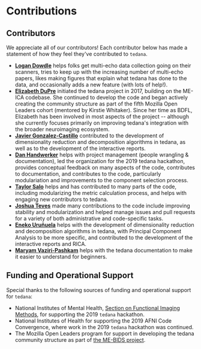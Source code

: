 # Contributions

## Contributors

We appreciate all of our contributors!
Each contributor below has made a statement of how they feel they've contributed to `tedana`.

- [**Logan Dowdle**][logan-dowdle] helps folks get multi-echo data collection going on their scanners, tries to keep up with the increasing number of multi-echo papers, likes making figures that explain what tedana has done to the data, and occasionally adds a new feature (with lots of help!).
- [**Elizabeth DuPre**][elizabeth-dupre] initiated the tedana project in 2017, building on the ME-ICA codebase. She continued to develop the code and began actively creating the community structure as part of the fifth Mozilla Open Leaders cohort (mentored by Kirstie Whitaker). Since her time as BDFL, Elizabeth has been involved in most aspects of the project -- although she currently focuses primarily on improving tedana's integration with the broader neuroimaging ecosystem.
- [**Javier Gonzalez-Castillo**][javier-gonzalez-castillo] contributed to the development of dimensionality reduction and decomposition algorithms in tedana, as well as to the development of the interactive reports.
- [**Dan Handwerker**][dan-handwerker] helps with project management (people wrangling & documentation), led the organization for the 2019 tedana hackathon, provides conceptual feedback on many aspects of the code, contributes to documentation, and contributes to the code, particularly modulariation and improvements to the component selection process.
- [**Taylor Salo**][taylor-salo] helps and has contributed to many parts of the code, including modularizing the metric calculation process, and helps with engaging new contributors to tedana.
- [**Joshua Teves**][joshua-teves] made many contributions to the code include improving stability and modularization and helped manage issues and pull requests for a variety of both administrative and code-specific tasks.
- [**Eneko Uruñuela**][eneko-urunuela] helps with the development of dimensionality reduction and decomposition algorithms in tedana, with Principal Component Analysis to be more specific, and contributed to the development of the interactive reports and RICA.
- [**Maryam Vaziri-Pashkam**][maryam-vaziri-pashkam] helps with the tedana documentation to make it easier to understand for beginners.

## Funding and Operational Support

Special thanks to the following sources of funding and operational support
for `tedana`:

- National Institutes of Mental Health, [Section on Functional Imaging Methods][sfim], for supporting the 2019 `tedana` hackathon.
- National Institutes of Health for supporting the 2019 AFNI Code Convergence, where work in the 2019 `tedana` hackathon was continued.
- The Mozilla Open Leaders program for support in developing the tedana community structure as part of [the ME-BIDS project](https://medium.com/read-write-participate/brain-imaging-in-the-open-aac7c17bcf69).

[logan-dowdle]: <https://github.com/dowdlelt>
[elizabeth-dupre]: <https://github.com/emdupre>
[javier-gonzalez-castillo]: <https://github.com/javiergcas>
[dan-handwerker]: <https://github.com/handwerkerd>
[taylor-salo]: <https://github.com/tsalo>
[joshua-teves]: <https://github.com/jbteves>
[eneko-urunuela]: <https://github.com/eurunuela>
[maryam-vaziri-pashkam]: <http://maryam-vaziri.com/>
[sfim]: <https://fim.nimh.nih.gov>
